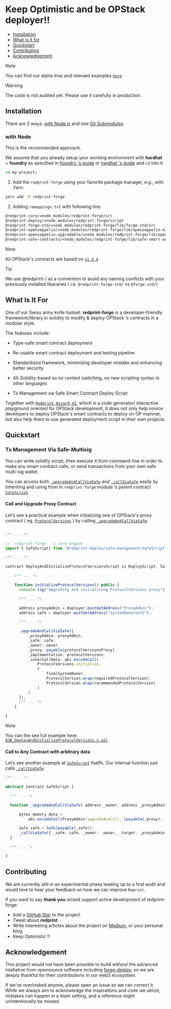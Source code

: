 <h1>Keep Optimistic and be OPStack deployer!! </h1>

- [Installation](#installation)
- [What is it for](#what-is-it-for)
- [Quickstart](#quickstart)
- [Contributing](#contributing)
- [Acknowledgement](#acknowledgement)

>[!NOTE]
> You can find our alpha mvp and relevant examples [`here`](https://github.com/Ratimon/redprint-optimism-contracts-examples)

>[!WARNING]
> The code is not audited yet. Please use it carefully in production.


## Installation

There are 2 ways: [with Node.js](#with-node) and one  [Git Submodules](#git-submodules)

### with Node

This is the recommended approach.

We assume that you already setup your working environment with **hardhat** + **foundry** as specified in [foundry 's guide](https://book.getfoundry.sh/config/hardhat) or [hardhat 's guide](https://hardhat.org/hardhat-runner/docs/advanced/hardhat-and-foundry) and `cd` into it

```bash
cd my-project;
``` 

1.  Add the `redprint-forge` using your favorite package manager, e.g., with Yarn:

```sh
yarn add -D redprint-forge
```

2. Adding `remappings.txt` with following line:

```txt
@redprint-core/=node_modules/redprint-forge/src
@redprint-deploy/=node_modules/redprint-forge/script
@redprint-forge-std/=node_modules/redprint-forge/lib/forge-std/src
@redprint-openzeppelin/=node_modules/redprint-forge/lib/openzeppelin-4_9_4/contracts
@redprint-openzeppelin-upgradable/=node_modules/redprint-forge/lib/openzeppelin-upgradable-4_9_4/contracts
@redprint-safe-contracts/=node_modules/redprint-forge/lib/safe-smart-account/contracts
```

>[!NOTE]
> All OPStack's contracts are based on [`v1.9.4`](https://github.com/ethereum-optimism/optimism/tree/v1.9.4/packages/contracts-bedrock)

>[!TIP]
> We use @redprint-<yourLib>/ as a convention to avoid any naming conflicts with your previously installed libararies ( i.e. `@redprint-forge-std/` vs `@forge-std/`)


## What Is It For

One of our Swiss army knife toolset: **redprint-forge** is a developer-friendly framework/library in solidity to modify & deploy OPStack ’s contracts in a modular style.

The features include:

- Type-safe smart contract deployment

- Re-usable  smart contract deployment and testing pipeline

- Standardized framework, minimizing developer mistake and enhancing better security

- All-Solidity-based so no context switching, no new scripting syntax in other languages

- Tx Management via Safe Smart Contract Deploy Script

Together with [`Redprint Wizard UI`](https://github.com/Ratimon/redprint-wizard), which is a code generator/ interactive playground oriented for OPStack development, it does not only help novice developers to deploy OPStack's smart contracts to deploy on OP mainnet, but also help them to use generated deployment script in their own projects.


## Quickstart

### Tx Management Via Safe-Multisig

You can write solidity script, then execute it from command-line in order to make any smart contract calls, or send transactions from your own safe multi-sig wallet.

You can access both [`_upgradeAndCallViaSafe`](https://github.com/Ratimon/redprint-forge/blob/main/script/safe-management/SafeScript.sol#L27) and [`_callViaSafe`](https://github.com/Ratimon/redprint-forge/blob/main/script/safe-management/SafeScript.sol#L23) easily by inheriting and using from  in `redprint-forge` module ’s parent contract [`SafeScript`](https://github.com/Ratimon/redprint-forge/blob/main/script/safe-management/SafeScript.sol).
 
#### Call and Upgrade Proxy Contract

Let’s see a practical example when initializing one of OPStack's proxy contract ( eg. [`ProtocolVersions`](https://github.com/Ratimon/redprint-forge/blob/main/src/L1/ProtocolVersions.sol) ) by calling [`_upgradeAndCallViaSafe`](https://github.com/Ratimon/redprint-forge/blob/main/script/safe-management/SafeScript.sol#L27C1-L28C1):

```ts

/** ... */

// `redprint-forge` 's core engine
import { SafeScript} from "@redprint-deploy/safe-management/SafeScript.sol";

/** ... */

contract DeployAndInitializeProtocolVersionsScript is DeployScript, SafeScript {

    /** ... */

    function initializeProtocolVersions() public {
      console.log("Upgrading and initializing ProtocolVersions proxy");

      /** ... */

      address proxyAdmin = deployer.mustGetAddress("ProxyAdmin");
      address safe = deployer.mustGetAddress("SystemOwnerSafe");

      /** ... */

      _upgradeAndCallViaSafe({
          _proxyAdmin: proxyAdmin,
          _safe: safe,
          _owner: owner,
          _proxy: payable(protocolVersionsProxy),
          _implementation: protocolVersions,
          _innerCallData: abi.encodeCall(
              ProtocolVersions.initialize,
              (
                  finalSystemOwner,
                  ProtocolVersion.wrap(requiredProtocolVersion),
                  ProtocolVersion.wrap(recommendedProtocolVersion)
              )
          )
      });
      /** ... */
    }

}

```

>[!NOTE]
> You can the see full example here: [`03B_DeployAndInitializeProtocolVersions.s.sol`](https://github.com/Ratimon/redprint-optimism-contracts-examples/blob/main/script/203B_DeployAndInitializeProtocolVersions.s.sol)

#### Call to Any Contract with arbitrary data

Let’s see another example at [`SafeScript`](https://github.com/Ratimon/redprint-forge/blob/main/script/safe-management/SafeScript.sol) itselfs. Our internal function just calls [`_callViaSafe`](https://github.com/Ratimon/redprint-forge/blob/main/script/safe-management/SafeScript.sol#L23):

```ts
/** ... */

abstract contract SafeScript {

  /** ... */

  function _upgradeAndCallViaSafe( address _owner, address _proxyAdmin, address _safe, address _proxy, address _implementation, bytes memory _innerCallData) internal {

      bytes memory data =
          abi.encodeCall(ProxyAdmin.upgradeAndCall, (payable(_proxy), _implementation, _innerCallData));

      Safe safe = Safe(payable(_safe));
      _callViaSafe({ _safe: safe, _owner: _owner, _target: _proxyAdmin, _data: data });
  }

  /** ... */

}
```

## Contributing

We are currently still in an experimental phase leading up to a first audit and would love to hear your feedback on how we can improve `Reprint`.

If you want to say **thank you** or/and support active development of redprint-forge:

- Add a [GitHub Star](https://github.com/Ratimon/redprint-forge) to the
  project.
- Tweet about **redprint**.
- Write interesting articles about the project on
  [Medium](https://medium.com/), or your personal blog.
- Keep Optimistic !!

## Acknowledgement

This project would not have been possible to build without the advanced iniatiative from opensource software including  [forge-deploy](https://github.com/wighawag/forge-deploy), so we are deeply thankful for their contributions in our web3 ecosystem.

If we’ve overlooked anyone, please open an issue so we can correct it. While we always aim to acknowledge the inspirations and code we utilize, mistakes can happen in a team setting, and a reference might unintentionally be missed.